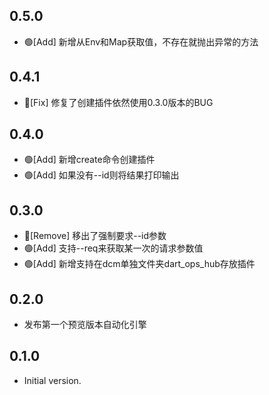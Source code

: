 ## 0.5.0

- 🟢[Add] 新增从Env和Map获取值，不存在就抛出异常的方法

## 0.4.1

- 🔴[Fix] 修复了创建插件依然使用0.3.0版本的BUG

## 0.4.0

- 🟢[Add] 新增create命令创建插件
- 🟢[Add] 如果没有--id则将结果打印输出

## 0.3.0

- 🔴[Remove] 移出了强制要求--id参数
- 🟢[Add] 支持--req来获取某一次的请求参数值
- 🟢[Add] 新增支持在dcm单独文件夹dart_ops_hub存放插件

## 0.2.0

- 发布第一个预览版本自动化引擎

## 0.1.0

- Initial version.
